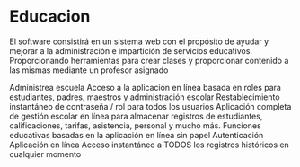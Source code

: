 # Educacion
El software consistirá en un sistema web con el propósito de ayudar y mejorar a 
la administración e impartición de servicios educativos. Proporcionando herramientas
para crear clases y proporcionar contenido a las mismas mediante un profesor asignado

Administrea escuela
Acceso a la aplicación en línea basada en roles para estudiantes, padres, maestros y administración escolar
Restablecimiento instantáneo de contraseña / rol para todos los usuarios
Aplicación completa de gestión escolar en línea para almacenar registros de estudiantes, calificaciones, tarifas, asistencia, personal y mucho más.
Funciones educativas basadas en la aplicación en línea sin papel
Autenticación
Aplicación en línea
Acceso instantáneo a TODOS los registros históricos en cualquier momento
